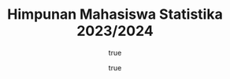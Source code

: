 --- 
home: true
icon: user-check
author:
  - name: "Firmansyah Mukti Wijaya"
    email: "ikimukti@gmail.com"
    url: "https://ikimukti.com"
  - name: "Himastatut Docs"
    email: "himastatut@gmail.com"
    url: "https://himastatut.my.id/article/"
category:
  - JEPRET
title: Himpunan Mahasiswa Statistika 2023/2024
heroImage: assets/image/logo.png
bgImage: assets/image/bg/bg6-light.jpg
bgImageDark: assets/image/bg/bg6-dark.jpg
bgImageStyle:
  background-attachment: fixed
heroText: Himpunan Mahasiswa Statistika 2023/2024
tagline: Cerdas bersama Himpunan Mahasiswa Statistika.
actions:
  - text: Pelajari Lebih Lanjut
    icon: lightbulb
    link: /jepret/
    type: primary

  - text: Website Statistika UT
    icon: up-right-from-square
    link: https://statistika-fst.ut.ac.id/
    type: primary

highlights:
  - header: Exploring the World of Statistika with Himpunan Mahasiswa Statistika UT
    description: Bergabunglah dengan komunitas dinamis statistisi dan penggemar data di Himpunan Mahasiswa Statistika UT. Kami berkomitmen untuk meningkatkan pengetahuan, kolaborasi, dan pertumbuhan di bidang statistika.
    image: /assets/image/hero-statistics.svg
    bgImage: https://theme-hope-assets.vuejs.press/bg/2-light.svg
    bgImageDark: https://theme-hope-assets.vuejs.press/bg/2-dark.svg
    bgImageStyle:
      background-repeat: repeat
      background-size: initial
    features:
      - title: Instagram
        icon: fa-brands:instagram
        details: Ikuti kami di Instagram untuk pembaruan terbaru, acara, dan kegiatan komunitas.
        link: https://instagram.com/himastat_ut

      - title: LinkedIn
        icon: fa-brands:linkedin
        details: Hubungkan dengan kami di LinkedIn untuk memperluas jaringan profesional Anda di bidang statistika.
        link: https://www.linkedin.com/company/himastat-ut

      - title: YouTube
        icon: fa-brands:youtube
        details: Kunjungi saluran YouTube kami untuk webinar, tutorial, dan konten edukasi lainnya.
        link: https://www.youtube.com/@himastat_ut

      - title: Discord
        icon: fa-brands:discord
        details: Menjadi bagian dari komunitas kami di Discord untuk diskusi, kelompok belajar, dan koordinasi acara.
        link: https://discord.com/invite/himastat_ut

      - title: WhatsApp
        icon: fa-brands:whatsapp
        details: Bergabunglah dengan grup WhatsApp kami untuk komunikasi langsung dan pembaruan tentang kegiatan Himpunan Mahasiswa Statistika.
        link: https://chat.whatsapp.com/HLT9mlwDF6987pavHdCBXK

      - title: Website
        icon: globe
        details: Kunjungi situs web resmi kami untuk informasi lebih lanjut tentang program, acara, dan pembaruan kami.
        link: https://statistika-fst.ut.ac.id/

  - header: Struktur Kepengurusan Himpunan Mahasiswa Statistika 2023/2024
    description: Tim yang berkomitmen untuk mengembangkan Himpunan Mahasiswa Statistika dengan semangat kebersamaan dan inovasi.
    image: /assets/image/team-structure.svg
    bgImage: https://theme-hope-assets.vuejs.press/bg/1-light.svg
    bgImageDark: https://theme-hope-assets.vuejs.press/bg/1-dark.svg
    features:
      - title: Ketua Himpunan
        icon: fa6-solid:user-tie
        details: Khusnul Maulud Awalludin - Sebagai Ketua Himpunan Mahasiswa Statistika, Khusnul memimpin dengan visi yang kuat untuk membangun komunitas yang solid dan berdaya saing tinggi dalam bidang statistika.
        link: "portofolio/MHS044567536.md"

      - title: Wakil Ketua Himpunan
        icon: fa6-solid:user-tie
        details: Erlan Ahmad Fauzi - Wakil Ketua yang bertanggung jawab untuk mendukung kepemimpinan ketua dalam menjalankan program kerja serta memastikan kelancaran organisasi.
        link: "portofolio/MHS044534133.md"
      
      - title: Sekretaris
        icon: fa6-solid:file
        details: Anju Anjannah - Menjaga kelancaran administrasi dan komunikasi internal organisasi, serta memastikan setiap agenda dan rapat terlaksana dengan baik.
        link: "portofolio/MHS044924625.md"

      - title: Divisi IT 1
        icon: fa6-solid:desktop
        details: Martha Erlita Sabadtini - Mengelola pengembangan sistem dan teknologi informasi dalam organisasi, memastikan infrastruktur IT berjalan lancar dan mendukung aktivitas operasional.
        link: "portofolio/MHS044648707.md"

      - title: Divisi IT 2
        icon: fa6-solid:desktop
        details: Fildzah Najwa Maulidina - Mengelola pengembangan sistem dan teknologi informasi dalam organisasi, memastikan infrastruktur IT berjalan lancar dan mendukung aktivitas operasional.
        link: "portofolio/MHS044981618.md"

      - title: Divisi Hubungan Masyarakat
        icon: fa6-solid:bullhorn
        details: Alfi Fadel Agustian Helmi - Mengelola komunikasi eksternal dan internal organisasi, menghubungi berbagai pihak terkait dengan kegiatan HIMASTAT, serta mendukung keberhasilan program-program yang dilaksanakan.
        link: "portofolio/MHS045255283.md"

      - title: Kepala Divisi Akademik
        icon: fa6-solid:chalkboard-user
        details: Jihad Padilah - Bertanggung jawab dalam mengelola program-program yang berkaitan dengan akademik, termasuk pendataan mahasiswa berprestasi dan pengelolaan kegiatan akademik lainnya.
        link: "portofolio/MHS045357039.md"

      - title: Kepala Divisi Sumber Daya Manusia
        icon: fa6-solid:users
        details: Rahmat Hidayat - Bertanggung jawab dalam mengelola proses perekrutan, membentuk tim untuk mendukung berbagai program HIMA, serta menjaga hubungan yang baik antar anggota himpunan.
        link: "portofolio/MHS048409024.md"
--- 